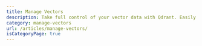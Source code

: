 ```yaml
---
title: Manage Vectors
description: Take full control of your vector data with Qdrant. Easily store, organize, and optimize vectors for high-performance similarity search.
category: manage-vectors
url: /articles/manage-vectors/
isCategoryPage: true
---
```

